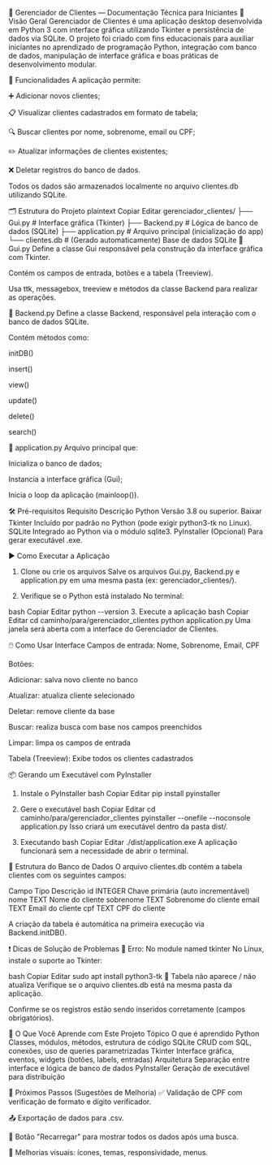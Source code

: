 📘 Gerenciador de Clientes — Documentação Técnica para Iniciantes
🧾 Visão Geral
Gerenciador de Clientes é uma aplicação desktop desenvolvida em Python 3 com interface gráfica utilizando Tkinter e persistência de dados via SQLite. O projeto foi criado com fins educacionais para auxiliar iniciantes no aprendizado de programação Python, integração com banco de dados, manipulação de interface gráfica e boas práticas de desenvolvimento modular.

🧩 Funcionalidades
A aplicação permite:

➕ Adicionar novos clientes;

📋 Visualizar clientes cadastrados em formato de tabela;

🔍 Buscar clientes por nome, sobrenome, email ou CPF;

✏️ Atualizar informações de clientes existentes;

❌ Deletar registros do banco de dados.

Todos os dados são armazenados localmente no arquivo clientes.db utilizando SQLite.

🗂️ Estrutura do Projeto
plaintext
Copiar
Editar
gerenciador_clientes/
├── Gui.py           # Interface gráfica (Tkinter)
├── Backend.py       # Lógica de banco de dados (SQLite)
├── application.py   # Arquivo principal (inicialização do app)
└── clientes.db      # (Gerado automaticamente) Base de dados SQLite
🔹 Gui.py
Define a classe Gui responsável pela construção da interface gráfica com Tkinter.

Contém os campos de entrada, botões e a tabela (Treeview).

Usa ttk, messagebox, treeview e métodos da classe Backend para realizar as operações.

🔹 Backend.py
Define a classe Backend, responsável pela interação com o banco de dados SQLite.

Contém métodos como:

initDB()

insert()

view()

update()

delete()

search()

🔹 application.py
Arquivo principal que:

Inicializa o banco de dados;

Instancia a interface gráfica (Gui);

Inicia o loop da aplicação (mainloop()).

🛠️ Pré-requisitos
Requisito	Descrição
Python	Versão 3.8 ou superior. Baixar
Tkinter	Incluído por padrão no Python (pode exigir python3-tk no Linux).
SQLite	Integrado ao Python via o módulo sqlite3.
PyInstaller	(Opcional) Para gerar executável .exe.

▶️ Como Executar a Aplicação
1. Clone ou crie os arquivos
Salve os arquivos Gui.py, Backend.py e application.py em uma mesma pasta (ex: gerenciador_clientes/).

2. Verifique se o Python está instalado
No terminal:

bash
Copiar
Editar
python --version
3. Execute a aplicação
bash
Copiar
Editar
cd caminho/para/gerenciador_clientes
python application.py
Uma janela será aberta com a interface do Gerenciador de Clientes.

🖱️ Como Usar
Interface
Campos de entrada: Nome, Sobrenome, Email, CPF

Botões:

Adicionar: salva novo cliente no banco

Atualizar: atualiza cliente selecionado

Deletar: remove cliente da base

Buscar: realiza busca com base nos campos preenchidos

Limpar: limpa os campos de entrada

Tabela (Treeview): Exibe todos os clientes cadastrados

📦 Gerando um Executável com PyInstaller
1. Instale o PyInstaller
bash
Copiar
Editar
pip install pyinstaller
2. Gere o executável
bash
Copiar
Editar
cd caminho/para/gerenciador_clientes
pyinstaller --onefile --noconsole application.py
Isso criará um executável dentro da pasta dist/.

3. Executando
bash
Copiar
Editar
./dist/application.exe
A aplicação funcionará sem a necessidade de abrir o terminal.

🧱 Estrutura do Banco de Dados
O arquivo clientes.db contém a tabela clientes com os seguintes campos:

Campo	Tipo	Descrição
id	INTEGER	Chave primária (auto incrementável)
nome	TEXT	Nome do cliente
sobrenome	TEXT	Sobrenome do cliente
email	TEXT	Email do cliente
cpf	TEXT	CPF do cliente

A criação da tabela é automática na primeira execução via Backend.initDB().

❗ Dicas de Solução de Problemas
🐍 Erro: No module named tkinter
No Linux, instale o suporte ao Tkinter:

bash
Copiar
Editar
sudo apt install python3-tk
🧾 Tabela não aparece / não atualiza
Verifique se o arquivo clientes.db está na mesma pasta da aplicação.

Confirme se os registros estão sendo inseridos corretamente (campos obrigatórios).

📘 O Que Você Aprende com Este Projeto
Tópico	O que é aprendido
Python	Classes, módulos, métodos, estrutura de código
SQLite	CRUD com SQL, conexões, uso de queries parametrizadas
Tkinter	Interface gráfica, eventos, widgets (botões, labels, entradas)
Arquitetura	Separação entre interface e lógica de banco de dados
PyInstaller	Geração de executável para distribuição

🚀 Próximos Passos (Sugestões de Melhoria)
✅ Validação de CPF com verificação de formato e dígito verificador.

📤 Exportação de dados para .csv.

🔄 Botão "Recarregar" para mostrar todos os dados após uma busca.

🎨 Melhorias visuais: ícones, temas, responsividade, menus.

